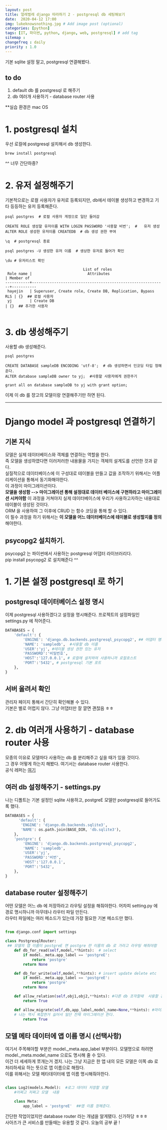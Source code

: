 ```yaml
---
layout: post
title: 얼레벌레 django 따라하기 2 - postgresql db 세팅해보기
date:  2020-04-12 17:00
img: lukeknowsnothing.jpg # Add image post (optional)
categories: [python]
tags: [IT, 파이썬, python, django, web, postgresql] # add tag
sitemap :
changefreq : daily
priority : 1.0
---
```


기본 sqlite 설정 말고, postgresql 연결해봤다.   

## to do 
1. default db 를 postgresql 로 해주기    
2. db 여러개 사용하기 - database router 사용    



**실습 환경은 mac OS   

# 1. postgresql 설치   
우선 로컬에 postgresql 설치해서 db 생성한다.  

~~~console
brew install postgresql  
~~~

^^ 너무 간단하죵?   

# 2. 유저 설정해주기  
기본적으로는 로컬 사용자가 유저로 등록되지만, db에서 테이블 생성하고 변경하고 기타 등등하는 유저 등록해준다.  


```console
psql postgres  # 로컬 사용자 게정으로 일단 들어감 

CREATE ROLE 생성할 유저이름 WITH LOGIN PASSWORD '사용할 비번';  #   유저 생성  
ALTER ROLE 생성한 유저이름 CREATEDB  # db 생성 권한 부여   

\q  # postgresql 종료

psql postgres -U 생성한 유저 이름  # 생상한 유저로 들어가 확인  

\du # 유저리스트 확인   

                                   List of roles
 Role name |                         Attributes                         | Member of 
-----------+------------------------------------------------------------+-----------
 hayejin   | Superuser, Create role, Create DB, Replication, Bypass RLS | {}  ## 로컬 사용자
 yj        | Create DB                                                  | {}  ## 추가한 사용자


```


# 3. db 생성해주기 
사용할 db 생성해준다. 

```console
psql postgres       

CREATE DATABASE sampleDB ENCODING 'utf-8';  # db 생성하면서 인코딩 타입 정해준다. 
ALTER database sampleDB owner to yj;  #사용할 사용자에게 권한주기 

grant all on database sampleDB to yj with grant option;
```

이제 이 db 를 쟝고의 모델이랑 연결해주기만 하면 된다.  

---

# Django model 과 postgresql 연결하기  

## 기본 지식  
모델은 실제 데이터베이스와 객체를 연결하는 역할을 한다.  
즉 모델을 생성하였다면 이러저러한 내용물을 가지는 객체의 설계도를 선언한 것과 같다.  
실질적으로 데이터베이스에 이 구성대로 테이블을 만들고 값을 조작하기 위해서는 어플리케이션을 통해서 동기화해야한다.  
이 과정이 마이그레이션이다.   
**모델을 생성함 -->  마이그레이션 통해 설정대로 데이터 베이스에 구현하라고 마이그레이션 시켜야함**
이 과정을 거쳐야지 실제 데이터베이스에 우리가  사용하고자하는 내용대로 테이블이 생성된 것이다.  
ORM 을 사용하여 그 이후에 CRUD 는 함수 코딩을 통해 할 수 있다.  
이 필수 과정을 하기 위해서는 **이 모델을 어느 데이터베이스에 테이블로 생성할지를 정의**해야한다. 

## psycopg2 설치하기. 

psycopg2 는 파이썬에서 사용하는 postgresql 어댑터 라이브러리다.    
pip install psycopg2 로 설치해준다 ^^  


# 1. 기본 설정 postgresql 로 하기 


## postgresql 데이터베이스 설정 명시 
이제 postgresql 사용하겠다고 설정을 명시해준다. 프로젝트의 설정파일인 settings.py 에 적어준다.  

~~~python
DATABASES = {
    'default': {
        'ENGINE': 'django.db.backends.postgresql_psycopg2', ## 어댑터 명시
        'NAME': 'sampledb',  #사용할 db 이름
        'USER':'yj', #테이블 생성 권한 있는 유저
        'PASSWORD':'비밀번호', 
        'HOST':'127.0.0.1', # 로컬에 설치하여 사용하니까 로컬호스트
        'PORT':'5432', # postgresql 기본 포트 
    },
}
~~~

## 서버 올려서 확인  
관리자 페이지 통해서 간단히 확인해볼 수 있다.  
기본은 별로 어렵지 않다. 그냥 어댑터만 잘 깔면 괜찮음 ㅎㅎ   


# 2. db 여러개 사용하기 - database router 사용

모종의 이유로 모델마다 사용하는 db 를 분리해주고 싶을 때가 있을 것이다.   
그 경우 어떻게 하는지 해봤다. 여기서는 database router  사용한다.  
공식 레퍼는 [여기](https://docs.djangoproject.com/en/3.0/topics/db/multi-db/) 

## 여러 db 설정해주기 - settings.py   
나는 디폴트는 기본 설정인 sqlite 사용하고,  postgreE 모델만 postgresql로 들어가도록 했다.  

~~~python
DATABASES = {
      'default': {
       'ENGINE': 'django.db.backends.sqlite3',
       'NAME': os.path.join(BASE_DIR, 'db.sqlite3'),
    },
    'postgre': {
        'ENGINE': 'django.db.backends.postgresql_psycopg2',
        'NAME': 'sampledb',
        'USER':'yj',
        'PASSWORD':'비번',
        'HOST':'127.0.0.1',
        'PORT':'5432',
    },
} 
~~~

## database router 설정해주기
 어떤 모델은 어느 db 에 저장하라고 라우팅 설정을 해줘야한다. 
 어차피 setting.py 에 경로 명시하니까 아무데나 라우터 파일 만든다.  
 라우터 파일에는 여러 메소드가 있는데 가장 필요한 기본 메소드만 했다.  

~~~python

from django.conf import settings

class PostgresqlRouter: 
 ## 모델의 앱 이름이 postgreE 면 postgre 란 이름의 db 로 가라고 라우팅 해줘야함 
    def db_for_read(self,model,**hints):  # select 
        if model._meta.app_label == 'postgreE': 
            return 'postgre'
        return None

    def db_for_write(self,model,**hints): # insert update delete etc
        if model._meta.app_label == 'postgreE':
            return 'postgre'
        return None

    def allow_relation(self,obj1,obj2,**hints): #다른 db 조작할때  사용할 건지. 나는 복잡하게 설정하기 싫어서 그냥 true 로 다 허용 
        return True

    def allow_migrate(self,db,app_label,model_name=None,**hints): #마이그레이션 할때 관심있는 모델의 변화만 할건지 정해줄 수 있다. 예를 들어 나랑 관계없는 모델 변화 마이그레이션이면 패스할 수 있다.   
    # 나는 역시 복잡한거 싫어서 일단 전체 마이그레이션 한다.  
        return True
~~~


## 모델 메타 데이터에 앱 이름 명시 (선택사항)  

여기서 주목해야할 부분은 model._meta.app_label 부분이다.  모델명으로 하려면 model._meta.model_name 으로도 명시해 줄 수 있다.   
이건 더 세세하게 쪼개는거 겠지.  나는 그냥 지금은 한 앱 내의 모든 모델은 이쪽 db 로 처리하세요 하는 뜻으로 앱 이름으로 해줬다.    
이를 위해서는 모델 메타데이터에 앱 이름 명시해줘야한다.   



~~~python

class Log2(models.Model):  #로그 데이터 저장할 모델 
    #어쩌고 저쩌고 모델  내용 

    class Meta:
        app_label = 'postgreE'  ##앱 이름 정해준다.  
~~~



간단한 작업이었지만 database router 라는 개념을 알게됐다.  신가하당 ㅎㅎㅎ  
사아즈가 큰 서비스를 만들때는 유용할 것 같다.  오늘의 공부 끝  !   